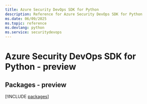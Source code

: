 ```yaml
---
title: Azure Security DevOps SDK for Python
description: Reference for Azure Security DevOps SDK for Python
ms.date: 06/09/2025
ms.topic: reference
ms.devlang: python
ms.service: securitydevops
---
```

# Azure Security DevOps SDK for Python - preview
## Packages - preview
[!INCLUDE [packages](security-devops-index.md)]